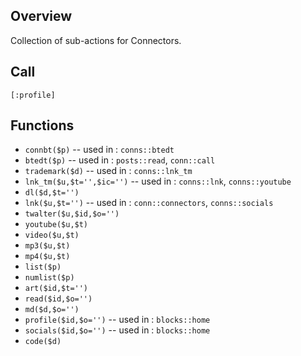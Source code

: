 ## Overview

Collection of sub-actions for Connectors.

## Call

`[:profile]`

## Functions

- `connbt($p)` -- used in : `conns::btedt`
- `btedt($p)` -- used in : `posts::read`, `conn::call`
- `trademark($d)` -- used in : `conns::lnk_tm`
- `lnk_tm($u,$t='',$ic='')` -- used in : `conns::lnk`, `conns::youtube`
- `dl($d,$t='')`
- `lnk($u,$t='')` -- used in : `conn::connectors`, `conns::socials`
- `twalter($u,$id,$o='')`
- `youtube($u,$t)`
- `video($u,$t)`
- `mp3($u,$t)`
- `mp4($u,$t)`
- `list($p)`
- `numlist($p)`
- `art($id,$t='')`
- `read($id,$o='')`
- `md($d,$o='')`
- `profile($id,$o='')` -- used in : `blocks::home`
- `socials($id,$o='')` -- used in : `blocks::home`
- `code($d)`
